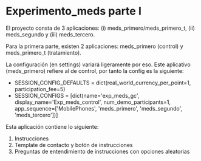# Experimento_meds parte I

El proyecto consta de 3 aplicaciones: (i) meds_primero/meds_primero_t, (ii) meds_segundo y (iii) meds_tercero.

Para la primera parte, existen 2 aplicaciones: meds_primero (control) y meds_primero_t (tratamiento).

La configuración (en settings) variará ligeramente por eso. Este aplicativo (meds_primero) refiere al de control, por tanto la config es la siguiente:

- SESSION_CONFIG_DEFAULTS = dict(real_world_currency_per_point=1, participation_fee=5)
- SESSION_CONFIGS = [dict(name='exp_meds_gc', display_name='Exp_meds_control', num_demo_participants=1, app_sequence=['MobilePhones', 'meds_primero', 'meds_segundo', 'meds_tercero'])]

Esta aplicación contiene lo siguiente:

1. Instrucciones
2. Template de contacto y botón de instrucciones
3. Preguntas de entendimiento de instrucciones con opciones aleatorias